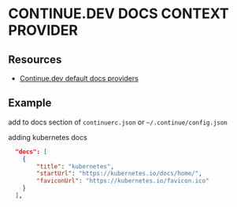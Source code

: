 # CONTINUE.DEV DOCS CONTEXT PROVIDER

## Resources
- [Continue.dev default docs providers](https://github.com/continuedev/continue/blob/main/core/indexing/docs/preIndexedDocs.ts)

## Example
add to docs section of `continuerc.json` or `~/.continue/config.json`

adding kubernetes docs
```json
  "docs": [
    {
        "title": "kubernetes",
        "startUrl": "https://kubernetes.io/docs/home/",
        "faviconUrl": "https://kubernetes.io/favicon.ico"
    }
  ],
```